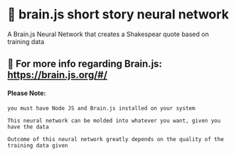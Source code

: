 # :brain: brain.js short story neural network
A Brain.js Neural Network that creates a Shakespear quote based on training data



## :signal_strength: For more info regarding Brain.js: https://brain.js.org/#/

    
#### Please Note: 
    you must have Node JS and Brain.js installed on your system

    This neural network can be molded into whatever you want, given you have the data
    
    Outcome of this neural network greatly depends on the quality of the training data given
    


